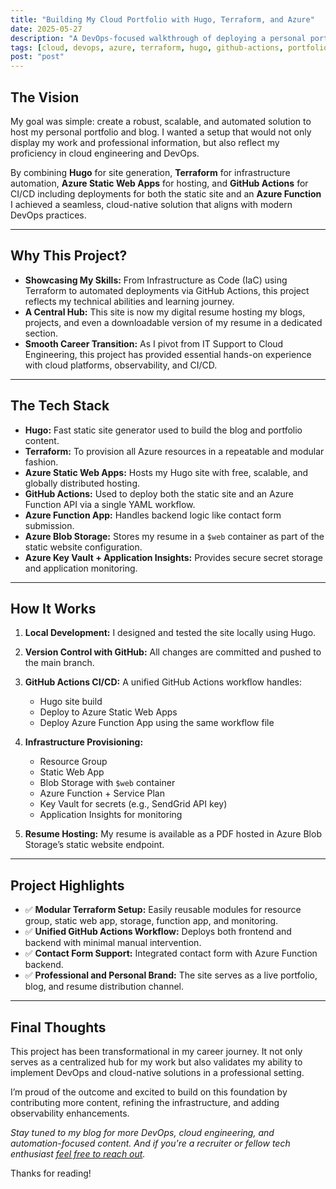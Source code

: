 ```yaml
---
title: "Building My Cloud Portfolio with Hugo, Terraform, and Azure"
date: 2025-05-27
description: "A DevOps-focused walkthrough of deploying a personal portfolio and blog using modern cloud practices."
tags: [cloud, devops, azure, terraform, hugo, github-actions, portfolio]
post: "post"
---
```


## The Vision

My goal was simple: create a robust, scalable, and automated solution to host my personal portfolio and blog. I wanted a setup that would not only display my work and professional information, but also reflect my proficiency in cloud engineering and DevOps.

By combining **Hugo** for site generation, **Terraform** for infrastructure automation, **Azure Static Web Apps** for hosting, and **GitHub Actions** for CI/CD including deployments for both the static site and an **Azure Function** I achieved a seamless, cloud-native solution that aligns with modern DevOps practices.

---

## Why This Project?

* **Showcasing My Skills:** From Infrastructure as Code (IaC) using Terraform to automated deployments via GitHub Actions, this project reflects my technical abilities and learning journey.
* **A Central Hub:** This site is now my digital resume hosting my blogs, projects, and even a downloadable version of my resume in a dedicated section.
* **Smooth Career Transition:** As I pivot from IT Support to Cloud Engineering, this project has provided essential hands-on experience with cloud platforms, observability, and CI/CD.

---

## The Tech Stack

* **Hugo:** Fast static site generator used to build the blog and portfolio content.
* **Terraform:** To provision all Azure resources in a repeatable and modular fashion.
* **Azure Static Web Apps:** Hosts my Hugo site with free, scalable, and globally distributed hosting.
* **GitHub Actions:** Used to deploy both the static site and an Azure Function API via a single YAML workflow.
* **Azure Function App:** Handles backend logic like contact form submission.
* **Azure Blob Storage:** Stores my resume in a `$web` container as part of the static website configuration.
* **Azure Key Vault + Application Insights:** Provides secure secret storage and application monitoring.

---

## How It Works

1. **Local Development:** I designed and tested the site locally using Hugo.
2. **Version Control with GitHub:** All changes are committed and pushed to the main branch.
3. **GitHub Actions CI/CD:** A unified GitHub Actions workflow handles:

   * Hugo site build
   * Deploy to Azure Static Web Apps
   * Deploy Azure Function App using the same workflow file
4. **Infrastructure Provisioning:**

   * Resource Group
   * Static Web App
   * Blob Storage with `$web` container
   * Azure Function + Service Plan
   * Key Vault for secrets (e.g., SendGrid API key)
   * Application Insights for monitoring
5. **Resume Hosting:** My resume is available as a PDF hosted in Azure Blob Storage’s static website endpoint.

---

## Project Highlights

* ✅ **Modular Terraform Setup:** Easily reusable modules for resource group, static web app, storage, function app, and monitoring.
* ✅ **Unified GitHub Actions Workflow:** Deploys both frontend and backend with minimal manual intervention.
* ✅ **Contact Form Support:** Integrated contact form with Azure Function backend.
* ✅ **Professional and Personal Brand:** The site serves as a live portfolio, blog, and resume distribution channel.

---

## Final Thoughts

This project has been transformational in my career journey. It not only serves as a centralized hub for my work but also validates my ability to implement DevOps and cloud-native solutions in a professional setting.

I’m proud of the outcome and excited to build on this foundation by contributing more content, refining the infrastructure, and adding observability enhancements.

*Stay tuned to my blog for more DevOps, cloud engineering, and automation-focused content. And if you're a recruiter or fellow tech enthusiast [feel free to reach out](https://www.linkedin.com/in/david-mboli-idie-38b974209/).*

Thanks for reading!
